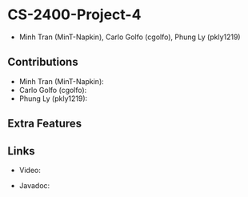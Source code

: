 # CS-2400-Project-4

- Minh Tran (MinT-Napkin), Carlo Golfo (cgolfo), Phung Ly (pkly1219)

## Contributions

- Minh Tran (MinT-Napkin):
- Carlo Golfo (cgolfo): 
- Phung Ly (pkly1219): 

## Extra Features


## Links

- Video:

- Javadoc:
